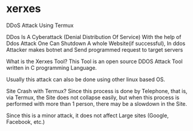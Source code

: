 # xerxes
DDoS Attack Using Termux

DDos Is A Cyberattack (Denial Distribution Of Service) With the help of Ddos Attack One Can Shutdown A whole Website(if successful), In ddos Attacker makes botnet and Send programmed request to target servers

What is the Xerxes Tool?
This Tool is an open source DDOS Attack Tool written in C programming Language.

Usually this attack can also be done using other linux based OS.

Site Crash with Termux?
Since this process is done by Telephone, that is, via Termux, the Site does not collapse easily, but when this process is performed with more than 1 person, there may be a slowdown in the Site.

Since this is a minor attack, it does not affect Large sites (Google, Facebook, etc.)
